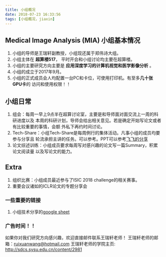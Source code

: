 ```yaml
---
title: 小组概况
date: 2018-07-23 16:33:56
tags: [小组概况，jiaxin]
---
```


## Medical Image Analysis (MIA) 小组基本情况
1. 小组的导师是王瑞轩副教授，小组现还属于郑伟诗大组。
2. 小组主体在 **超算楼517**， 平时开会和小组讨论均主要在超算楼。
3. 小组的主要研究方向主要是 **应用深度学习的计算机视觉和医学影像分析** 。
4. 小组的成立于2017年9月。
5. 小组的正式成员会人均配置一台PC和卡位，可使用打印机。有至多**几十张GPU卡**的
访问和使用权限！！


## 小组日常
1. 组会：每周一早上9点半在超算讨论室，主要是和导师面对面交流上一周的科研进度以及
本周的科研计划，导师会给出相关意见。若是确定开始写论文或者有比较重要的事情，会额
外私下再约时间讨论。
2. Tech-Share：小组Tech-Share是每周例行的集体活动。凡事小组的成员均要参与分享且
轮流承担主讲的任务。可以参考。PPT可以参考[飞飞的分享](../../../../pdf/Inceptions.pdf)
3. 论文综述训练：小组成员要求每周写对感兴趣的论文写一篇Summary，积累论文阅读量
以及写论文的能力。

## Extra
1. 组织比赛：小组成员最近参与了ISIC 2018 challenge的相关赛事。
2. 重要会议诸如的ICLR论文的专题分享会

### 一些重要的链接
1. 小组技术分享的[google sheet](https://docs.google.com/spreadsheets/d/1JVjrcdHpT8J7uz4ehZbYI00H7u61E0PRXkLWzjFEwDw/edit#gid=455112715)

### 广告时间！！
如果你对我们研究方向感兴趣，欢迎直接邮件联系王瑞轩老师！
王瑞轩老师的邮箱：ruixuanwang@hotmail.com
王瑞轩老师的学院主页: http://sdcs.sysu.edu.cn/content/2981
